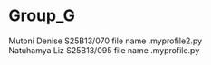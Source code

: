# Group_G
Mutoni Denise S25B13/070 file name .myprofile2.py
<br>
Natuhamya Liz S25B13/095 file name .myprofile.py

